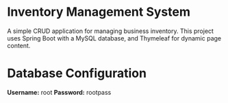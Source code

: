 # Inventory Management System
A simple CRUD application for managing business inventory. This project uses Spring Boot with a MySQL database, and Thymeleaf for dynamic page content.

# Database Configuration
**Username:** root
**Password:** rootpass

